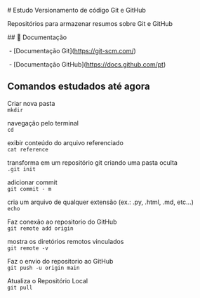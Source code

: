\# Estudo Versionamento de código Git e GitHub



Repositórios para armazenar resumos sobre Git e GitHub



\## 📙 Documentação



&nbsp;- \[Documentação Git](https://git-scm.com/)

&nbsp;- \[Documentação GitHub](https://docs.github.com/pt)



## Comandos estudados até agora

Criar nova pasta<br>
``
mkdir
``

navegação pelo terminal<br>
``
cd
``

exibir conteúdo do arquivo referenciado<br>
``
cat reference
``

transforma em um repositório git criando uma pasta oculta<br>
``
.git init
``

adicionar commit<br>
``
git commit - m
``


cria um arquivo de qualquer extensão (ex.: .py, .html, .md, etc...)<br>
``
echo
``

Faz conexão ao repositorio do GitHub<br>
``
git remote add origin
``

mostra os diretórios remotos vinculados<br>
``
git remote -v
``

Faz o envio do repositorio ao GitHub<br>
``
git push -u origin main
``

Atualiza o Repositório Local<br>
``
git pull
``



